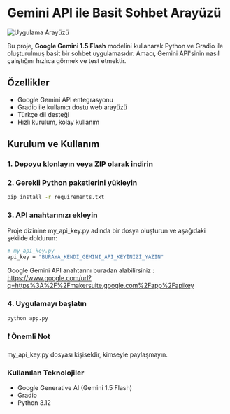 # Gemini API ile Basit Sohbet Arayüzü

![Uygulama Arayüzü](images/demo.png)


Bu proje, **Google Gemini 1.5 Flash** modelini kullanarak Python ve Gradio ile oluşturulmuş basit bir sohbet uygulamasıdır. Amacı, Gemini API'sinin nasıl çalıştığını hızlıca görmek ve test etmektir.


## Özellikler

- Google Gemini API entegrasyonu  
- Gradio ile kullanıcı dostu web arayüzü  
- Türkçe dil desteği  
- Hızlı kurulum, kolay kullanım  

## Kurulum ve Kullanım

### 1. Depoyu klonlayın veya ZIP olarak indirin

### 2. Gerekli Python paketlerini yükleyin
```bash
pip install -r requirements.txt
```

### 3. API anahtarınızı ekleyin
Proje dizinine my_api_key.py adında bir dosya oluşturun ve aşağıdaki şekilde doldurun:

```bash
# my_api_key.py
api_key = "BURAYA_KENDİ_GEMINI_API_KEYİNİZİ_YAZIN"
```

Google Gemini API anahtarını buradan alabilirsiniz : https://www.google.com/url?q=https%3A%2F%2Fmakersuite.google.com%2Fapp%2Fapikey  

### 4. Uygulamayı başlatın

```bash
python app.py
```

### ❗ Önemli Not
my_api_key.py dosyası kişiseldir, kimseyle paylaşmayın.

 ### Kullanılan Teknolojiler
 - Google Generative AI (Gemini 1.5 Flash)
 - Gradio
 - Python 3.12


